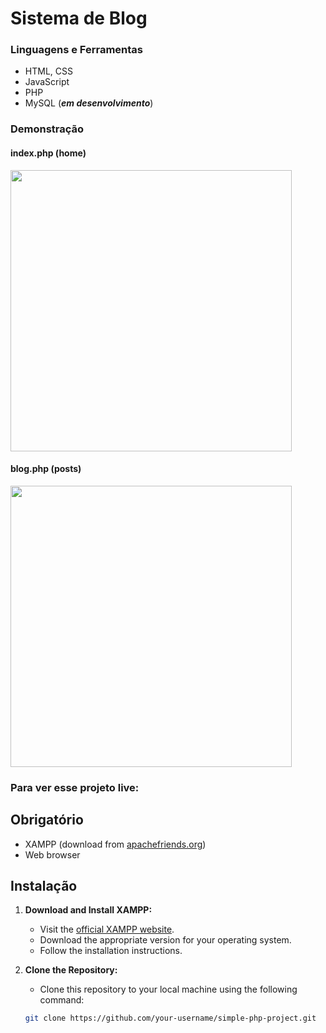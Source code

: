 # Sistema de Blog 
### Linguagens e Ferramentas
- HTML, CSS
- JavaScript
- PHP
- MySQL (***em desenvolvimento***)

### Demonstração 
#### index.php (home)
<img src="https://github.com/user-attachments/assets/b32426b7-3e0e-457b-9c04-58354eb13602" width="450"/>


#### blog.php (posts)
<img src="https://github.com/user-attachments/assets/3f58388a-2855-4385-9e12-ed4dce4f2da5" width="450"/>

### Para ver esse projeto live:
## Obrigatório
- XAMPP (download from [apachefriends.org](https://www.apachefriends.org/index.html))
- Web browser

## Instalação
1. **Download and Install XAMPP:**
   - Visit the [official XAMPP website](https://www.apachefriends.org/index.html).
   - Download the appropriate version for your operating system.
   - Follow the installation instructions.

2. **Clone the Repository:**
   - Clone this repository to your local machine using the following command:
   ```bash
   git clone https://github.com/your-username/simple-php-project.git
